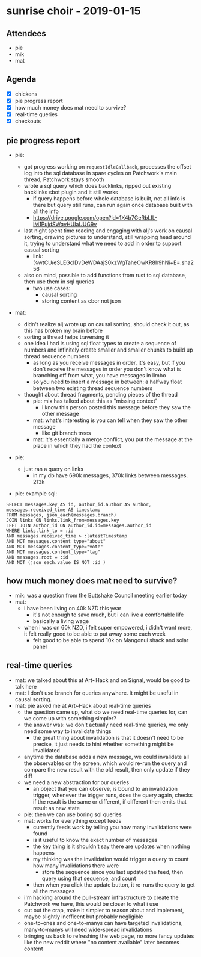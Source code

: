 # sunrise choir - 2019-01-15

## Attendees

- pie
- mik
- mat

## Agenda

- [x] chickens
- [x] pie progress report
- [x] how much money does mat need to survive?
- [x] real-time queries
- [x] checkouts

## pie progress report

- pie:
    - got progress working on `requestIdleCallback`, processes the offset log into the sql database in spare cycles on Patchwork's main thread, Patchwork stays smooth
    - wrote a sql query which does backlinks, ripped out existing backlinks sbot plugin and it still works
        - if query happens before whole database is built, not all info is there but query still runs, can run again once database built with all the info
        - https://drive.google.com/open?id=1X4b7GeRbLIL-lM1PujdSWqvHUIaUUG9v
    - last night spent time reading and engaging with alj's work on causal sorting, drawing pictures to understand, still wrapping head around it, trying to understand what we need to add in order to support casual sorting
        - link: %wtCU/eSLEGcIDvDeWDAajS0kzWgTaheOwKR8h9hNi+E=.sha256
    - also on mind, possible to add functions from rust to sql database, then use them in sql queries
        - two use cases:
            - causal sorting
            - storing content as cbor not json
- mat:
    - didn't realize alj wrote up on causal sorting, should check it out, as this has broken my brain before
    - sorting a thread helps traversing it
    - one idea i had is using sql float types to create a sequence of numbers and infinitely create smaller and smaller chunks to build up thread sequence numbers
        - as long as you receive messages in order, it's easy, but if you don't receive the messages in order you don't know what is branching off from what, you have messages in limbo
        - so you need to insert a message in between: a halfway float between two existing thread sequence numbers
    - thought about thread fragments, pending pieces of the thread
        - pie: mix has talked about this as "missing context"
            - i know this person posted this message before they saw the other message
        - mat: what's interesting is you can tell when they saw the other message
            - like git branch trees
        - mat: it's essentially a merge conflict, you put the message at the place in which they had the context
- pie:
    - just ran a query on links
        - in my db have 690k messages, 370k links between messages. 213k 

- pie: example sql:

```
SELECT messages.key AS id, author_id.author AS author, messages.received_time AS timestamp 
FROM messages, json_each(messages.branch)
JOIN links ON links.link_from=messages.key 
LEFT JOIN author_id ON author_id.id=messages.author_id 
WHERE links.link_to = :id
AND messages.received_time > :latestTimestamp 
AND NOT messages.content_type="about"
AND NOT messages.content_type="vote"
AND NOT messages.content_type="tag"
AND messages.root = :id
AND NOT (json_each.value IS NOT :id )
```

## how much money does mat need to survive?

- mik: was a question from the Buttshake Council meeting earlier today
- mat:
    - i have been living on 40k NZD this year
        - it's not enough to save much, but i can live a comfortable life
        - basically a living wage
    - when i was on 60k NZD, i felt super empowered, i didn't want more, it felt really good to be able to put away some each week
        - felt good to be able to spend 10k on Mangonui shack and solar panel

## real-time queries

- mat: we talked about this at Art~Hack and on Signal, would be good to talk here
- mat: I don't use branch for queries anywhere. It might be useful in causal sorting.
- mat: pie asked me at Art~Hack about real-time queries
    - the question came up, what do we need real-time queries for, can we come up with something simpler?
    - the answer was: we don't actually need real-time queries, we only need some way to invalidate things
        - the great thing about invalidation is that it doesn't need to be precise, it just needs to hint whether something might be invalidated
    - anytime the database adds a new message, we could invalidate all the observables on the screen, which would re-run the query and compare the new result with the old result, then only update if they diff
    - we need a new abstraction for our queries
        - an object that you can observe, is bound to an invalidation trigger, whenever the trigger runs, does the query again, checks if the result is the same or different, if different then emits that result as new state
    - pie: then we can use boring sql queries
    - mat: works for everything except feeds
        - currently feeds work by telling you how many invalidations were found
        - is it useful to know the exact number of messages
        - the key thing is it shouldn't say there are updates when nothing happens
        - my thinking was the invalidation would trigger a query to count how many invalidations there were
            - store the sequence since you last updated the feed, then query using that sequence, and count
        - then when you click the update button, it re-runs the query to get all the messages
    - i'm hacking around the pull-stream infrastructure to create the Patchwork we have, this would be closer to what i use
    - cut out the crap, make it simpler to reason about and implement, maybe slightly inefficent but probably negligible
    - one-to-ones and one-to-manys can have targeted invalidations, many-to-manys will need wide-spread invalidations
    - bringing us back to refreshing the web page, no more fancy updates like the new reddit where "no content available" later becomes content
